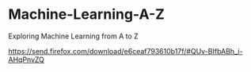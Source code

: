 # Machine-Learning-A-Z
Exploring Machine Learning from A to Z


https://send.firefox.com/download/e6ceaf793610b17f/#QUv-BIfbABh_i-AHqPnvZQ


